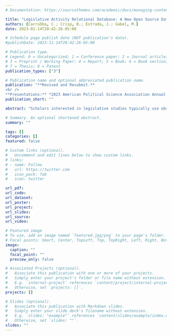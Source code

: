 ```yaml
---
# Documentation: https://sourcethemes.com/academic/docs/managing-content/

title: "Legislative Activity Relational Database: A New Open Source Database to Answer Questions about Legislative Politics"
authors: [Carrubba, C.; Crisp, B.; Estrada, J.; Gabel, M.]
date: 2023-01-14T20:42:26-05:00

# Schedule page publish date (NOT publication's date).
#publishDate: 2023-11-14T20:42:26-05:00

# Publication type.
# Legend: 0 = Uncategorized; 1 = Conference paper; 2 = Journal article;
# 3 = Preprint / Working Paper; 4 = Report; 5 = Book; 6 = Book section;
# 7 = Thesis; 8 = Patent
publication_types: ["3"]

# Publication name and optional abbreviated publication name.
publication: "**Revised and Resubmit.**
<br />
**Presentations:** *2023 American Political Science Association Annual Meeting & Exhibition, 80th Annual Midwest Political Science Association Conference*"
publication_short: ""

abstract: "Scholars interested in legislative studies typically use observable outcomes such as roll-call votes (RCVs), speeches, and campaign contributions to quantify latent aspects of legislative behavior, such as ideal points, party unity levels, and polarization. However, the value of this strategy depends on how these outcomes are obtained, which requires understanding how legislators' decision-making processes could impact the interpretations of these measures. This project introduces a novel legislative activity database of the US Congress, integrating votes, speeches, and contributions data with additional detailed information about legislative activity. Notably, our database includes the entire universe of legislative actions and identifies the legislators associated with these actions. Moreover, our new data serve as a building block to systematically examine, for instance, the data-generating processes of RCVs and speeches or questions involving legislative dynamics such as logrolling or the evolution of cosponsorships. We validate our data using existing sources of legislative activity. To demonstrate the database's value, we briefly explore three aspects of legislative activity scholars cannot analyze comprehensively with existing data: the prevalence of RCVs, speech givers' characteristics, and the timeline of legislative actions. We find that voice votes and unanimous consent are the most frequently used voting procedures; the frequency and length of speeches are influenced by which party controls Congress, and the speech length increases inversely with the party distance in voting shares."

# Summary. An optional shortened abstract.
summary: ""

tags: []
categories: []
featured: false

# Custom links (optional).
#   Uncomment and edit lines below to show custom links.
# links:
# - name: Follow
#   url: https://twitter.com
#   icon_pack: fab
#   icon: twitter

url_pdf: 
url_code:
url_dataset:
url_poster:
url_project:
url_slides:
url_source:
url_video:

# Featured image
# To use, add an image named `featured.jpg/png` to your page's folder. 
# Focal points: Smart, Center, TopLeft, Top, TopRight, Left, Right, BottomLeft, Bottom, BottomRight.
image:
  caption: ""
  focal_point: ""
  preview_only: false

# Associated Projects (optional).
#   Associate this publication with one or more of your projects.
#   Simply enter your project's folder or file name without extension.
#   E.g. `internal-project` references `content/project/internal-project/index.md`.
#   Otherwise, set `projects: []`.
projects: []

# Slides (optional).
#   Associate this publication with Markdown slides.
#   Simply enter your slide deck's filename without extension.
#   E.g. `slides: "example"` references `content/slides/example/index.md`.
#   Otherwise, set `slides: ""`.
slides: ""
---
```


